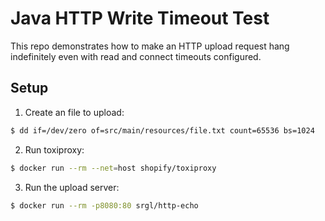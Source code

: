 # Java HTTP Write Timeout Test

This repo demonstrates how to make an HTTP upload request hang indefinitely even with read and
connect timeouts configured.

## Setup

1. Create an file to upload:

```bash
$ dd if=/dev/zero of=src/main/resources/file.txt count=65536 bs=1024
```

2. Run toxiproxy:

```bash
$ docker run --rm --net=host shopify/toxiproxy
```

3. Run the upload server:

```bash
$ docker run --rm -p8080:80 srgl/http-echo
```

